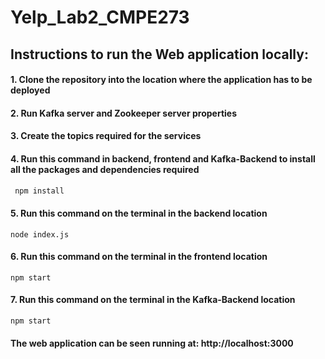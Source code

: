 # Yelp_Lab2_CMPE273

## Instructions to run the Web application locally:
#### 1. Clone the repository into the location where the application has to be deployed
#### 2. Run Kafka server and Zookeeper server properties
#### 3. Create the topics required for the services
#### 4. Run this command in backend, frontend and Kafka-Backend to install all the packages and dependencies required
```sh
 npm install
```
#### 5. Run this command on the terminal in the backend location
```
node index.js
```
#### 6. Run this command on the terminal in the frontend location
 ```
 npm start
 ```
#### 7. Run this command on the terminal in the Kafka-Backend location
 ```
 npm start
 ```
 #### The web application can be seen running at: http://localhost:3000

